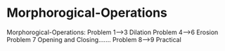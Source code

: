 # Morphorogical-Operations
Morphorogical-Operations: 
Problem 1-->3 Dilation
Problem 4-->6 Erosion 
Problem 7 Opening and Closing.......
Problem 8-->9 Practical
